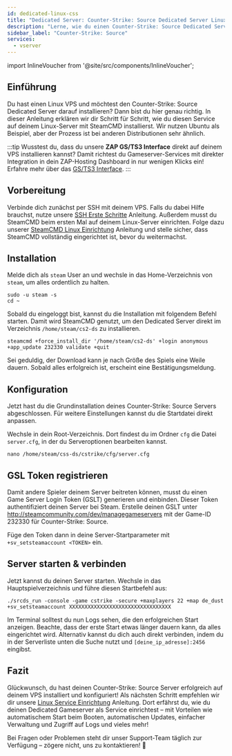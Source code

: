 ```yaml
---
id: dedicated-linux-css
title: "Dedicated Server: Counter-Strike: Source Dedicated Server Linux Setup"
description: "Lerne, wie du einen Counter-Strike: Source Dedicated Server auf deinem Linux VPS einrichtest für nahtloses Gameplay-Hosting → Jetzt mehr erfahren"
sidebar_label: "Counter-Strike: Source"
services:
  - vserver
---
```


import InlineVoucher from '@site/src/components/InlineVoucher';

## Einführung
Du hast einen Linux VPS und möchtest den Counter-Strike: Source Dedicated Server darauf installieren? Dann bist du hier genau richtig. In dieser Anleitung erklären wir dir Schritt für Schritt, wie du diesen Service auf deinem Linux-Server mit SteamCMD installierst. Wir nutzen Ubuntu als Beispiel, aber der Prozess ist bei anderen Distributionen sehr ähnlich.

:::tip
Wusstest du, dass du unsere **ZAP GS/TS3 Interface** direkt auf deinem VPS installieren kannst? Damit richtest du Gameserver-Services mit direkter Integration in dein ZAP-Hosting Dashboard in nur wenigen Klicks ein! Erfahre mehr über das [GS/TS3 Interface](dedicated-linux-gs-interface.md).
:::

<InlineVoucher />

## Vorbereitung

Verbinde dich zunächst per SSH mit deinem VPS. Falls du dabei Hilfe brauchst, nutze unsere [SSH Erste Schritte](dedicated-linux-ssh.md) Anleitung. Außerdem musst du SteamCMD beim ersten Mal auf deinem Linux-Server einrichten. Folge dazu unserer [SteamCMD Linux Einrichtung](dedicated-linux-steamcmd.md) Anleitung und stelle sicher, dass SteamCMD vollständig eingerichtet ist, bevor du weitermachst.

## Installation

Melde dich als `steam` User an und wechsle in das Home-Verzeichnis von `steam`, um alles ordentlich zu halten.
```
sudo -u steam -s
cd ~
```

Sobald du eingeloggt bist, kannst du die Installation mit folgendem Befehl starten. Damit wird SteamCMD genutzt, um den Dedicated Server direkt im Verzeichnis `/home/steam/cs2-ds` zu installieren.
```
steamcmd +force_install_dir '/home/steam/cs2-ds' +login anonymous +app_update 232330 validate +quit
```

Sei geduldig, der Download kann je nach Größe des Spiels eine Weile dauern. Sobald alles erfolgreich ist, erscheint eine Bestätigungsmeldung.

## Konfiguration

Jetzt hast du die Grundinstallation deines Counter-Strike: Source Servers abgeschlossen. Für weitere Einstellungen kannst du die Startdatei direkt anpassen.

Wechsle in dein Root-Verzeichnis. Dort findest du im Ordner `cfg` die Datei `server.cfg`, in der du Serveroptionen bearbeiten kannst.
```
nano /home/steam/css-ds/cstrike/cfg/server.cfg
```

## GSL Token registrieren

Damit andere Spieler deinem Server beitreten können, musst du einen Game Server Login Token (GSLT) generieren und einbinden. Dieser Token authentifiziert deinen Server bei Steam. Erstelle deinen GSLT unter http://steamcommunity.com/dev/managegameservers mit der Game-ID 232330 für Counter-Strike: Source.

Füge den Token dann in deine Server-Startparameter mit `+sv_setsteamaccount <TOKEN>` ein.

## Server starten & verbinden

Jetzt kannst du deinen Server starten. Wechsle in das Hauptspielverzeichnis und führe diesen Startbefehl aus:
```
./srcds_run -console -game cstrike -secure +maxplayers 22 +map de_dust +sv_setsteamaccount XXXXXXXXXXXXXXXXXXXXXXXXXXXXXXXXX
```

Im Terminal solltest du nun Logs sehen, die den erfolgreichen Start anzeigen. Beachte, dass der erste Start etwas länger dauern kann, da alles eingerichtet wird. Alternativ kannst du dich auch direkt verbinden, indem du in der Serverliste unten die Suche nutzt und `[deine_ip_adresse]:2456` eingibst.

## Fazit

Glückwunsch, du hast deinen Counter-Strike: Source Server erfolgreich auf deinem VPS installiert und konfiguriert! Als nächsten Schritt empfehlen wir dir unsere [Linux Service Einrichtung](dedicated-linux-create-gameservice.md) Anleitung. Dort erfährst du, wie du deinen Dedicated Gameserver als Service einrichtest – mit Vorteilen wie automatischem Start beim Booten, automatischen Updates, einfacher Verwaltung und Zugriff auf Logs und vieles mehr!

Bei Fragen oder Problemen steht dir unser Support-Team täglich zur Verfügung – zögere nicht, uns zu kontaktieren! 🙂

<InlineVoucher />